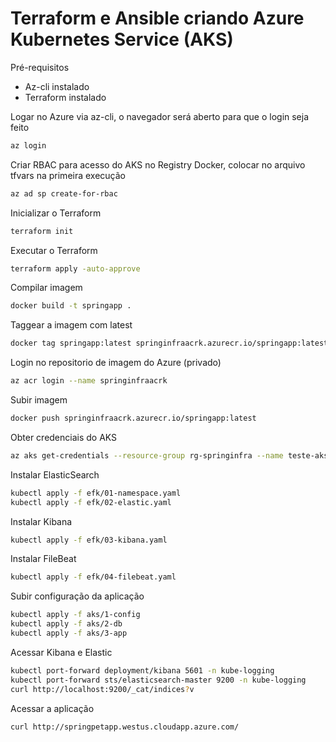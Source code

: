 # Terraform e Ansible criando Azure Kubernetes Service (AKS)

Pré-requisitos
- Az-cli instalado
- Terraform instalado

Logar no Azure via az-cli, o navegador será aberto para que o login seja feito
````sh
az login
````

Criar RBAC para acesso do AKS no Registry Docker, colocar no arquivo tfvars na primeira execução
````sh
az ad sp create-for-rbac
````

Inicializar o Terraform
````sh
terraform init
````

Executar o Terraform
````sh
terraform apply -auto-approve
````

Compilar imagem
````sh
docker build -t springapp .
````

Taggear a imagem com latest
````sh
docker tag springapp:latest springinfraacrk.azurecr.io/springapp:latest
````

Login no repositorio de imagem do Azure (privado)
````sh
az acr login --name springinfraacrk
````

Subir imagem
````sh
docker push springinfraacrk.azurecr.io/springapp:latest
````

Obter credenciais do AKS
````sh
az aks get-credentials --resource-group rg-springinfra --name teste-aks
````

Instalar ElasticSearch
````sh
kubectl apply -f efk/01-namespace.yaml
kubectl apply -f efk/02-elastic.yaml
````

Instalar Kibana
````sh
kubectl apply -f efk/03-kibana.yaml
````

Instalar FileBeat
````sh
kubectl apply -f efk/04-filebeat.yaml
````

Subir configuração da aplicação
````sh
kubectl apply -f aks/1-config
kubectl apply -f aks/2-db
kubectl apply -f aks/3-app
````

Acessar Kibana e Elastic
````sh
kubectl port-forward deployment/kibana 5601 -n kube-logging
kubectl port-forward sts/elasticsearch-master 9200 -n kube-logging
curl http://localhost:9200/_cat/indices?v
````

Acessar a aplicação
````sh
curl http://springpetapp.westus.cloudapp.azure.com/
````
